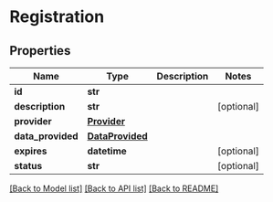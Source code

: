 # Registration

## Properties

| Name              | Type                                | Description | Notes      |
| ----------------- | ----------------------------------- | ----------- | ---------- |
| **id**            | **str**                             |             |
| **description**   | **str**                             |             | [optional] |
| **provider**      | [**Provider**](Provider.md)         |             |
| **data_provided** | [**DataProvided**](DataProvided.md) |             |
| **expires**       | **datetime**                        |             | [optional] |
| **status**        | **str**                             |             | [optional] |

[[Back to Model list]](../README.md#documentation-for-models)
[[Back to API list]](../README.md#documentation-for-api-endpoints)
[[Back to README]](../README.md)
